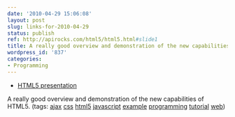 ```yaml
---
date: '2010-04-29 15:06:08'
layout: post
slug: links-for-2010-04-29
status: publish
ref: http://apirocks.com/html5/html5.html#slide1
title: A really good overview and demonstration of the new capabilities of HTML5.
wordpress_id: '837'
categories:
- Programming
---
```


  * [HTML5 presentation](http://apirocks.com/html5/html5.html#slide1)


A really good overview and demonstration of the new capabilities of HTML5. (tags: [ajax](http://delicious.com/eob/ajax) [css](http://delicious.com/eob/css) [html5](http://delicious.com/eob/html5) [javascript](http://delicious.com/eob/javascript) [example](http://delicious.com/eob/example) [programming](http://delicious.com/eob/programming) [tutorial](http://delicious.com/eob/tutorial) [web](http://delicious.com/eob/web))



